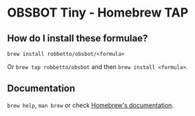 # OBSBOT Tiny - Homebrew TAP

## How do I install these formulae?

`brew install robbetto/obsbot/<formula>`

Or `brew tap robbetto/obsbot` and then `brew install <formula>`.

## Documentation

`brew help`, `man brew` or check [Homebrew's documentation](https://docs.brew.sh).
